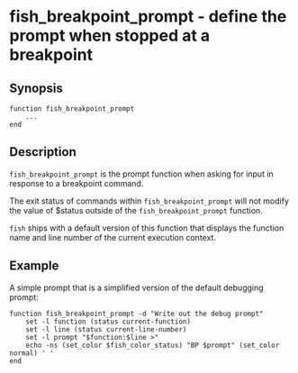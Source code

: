 # fish_breakpoint_prompt - define the prompt when stopped at a breakpoint

## Synopsis

```
function fish_breakpoint_prompt
    ...
end
```

## Description

`fish_breakpoint_prompt` is the prompt function when asking for input in response to a breakpoint command.

The exit status of commands within `fish_breakpoint_prompt` will not modify the value of $status outside of the `fish_breakpoint_prompt` function.

`fish` ships with a default version of this function that displays the function name and line number of the current execution context.

## Example

A simple prompt that is a simplified version of the default debugging prompt:

```
function fish_breakpoint_prompt -d "Write out the debug prompt"
    set -l function (status current-function)
    set -l line (status current-line-number)
    set -l prompt "$function:$line >"
    echo -ns (set_color $fish_color_status) "BP $prompt" (set_color normal) ' '
end
```
